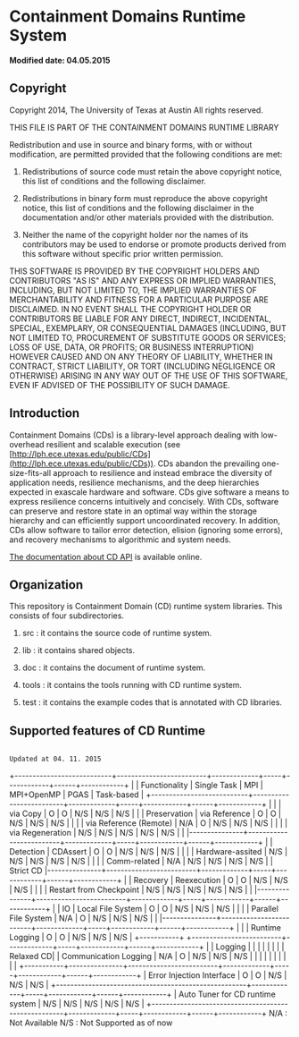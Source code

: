 # **Containment Domains Runtime System** #
**Modified date: 04.05.2015**

## **Copyright** ##
Copyright 2014, The University of Texas at Austin 
All rights reserved.

THIS FILE IS PART OF THE CONTAINMENT DOMAINS RUNTIME LIBRARY

Redistribution and use in source and binary forms, with or without
modification, are permitted provided that the following conditions are
met: 


1. Redistributions of source code must retain the above copyright
notice, this list of conditions and the following disclaimer. 


2. Redistributions in binary form must reproduce the above copyright
notice, this list of conditions and the following disclaimer in the
documentation and/or other materials provided with the distribution. 


3. Neither the name of the copyright holder nor the names of its
contributors may be used to endorse or promote products derived from
this software without specific prior written permission. 


THIS SOFTWARE IS PROVIDED BY THE COPYRIGHT HOLDERS AND CONTRIBUTORS
"AS IS" AND ANY EXPRESS OR IMPLIED WARRANTIES, INCLUDING, BUT NOT
LIMITED TO, THE IMPLIED WARRANTIES OF MERCHANTABILITY AND FITNESS
FOR A PARTICULAR PURPOSE ARE DISCLAIMED. IN NO EVENT SHALL THE
COPYRIGHT HOLDER OR CONTRIBUTORS BE LIABLE FOR ANY DIRECT, INDIRECT,
INCIDENTAL, SPECIAL, EXEMPLARY, OR CONSEQUENTIAL DAMAGES (INCLUDING,
BUT NOT LIMITED TO, PROCUREMENT OF SUBSTITUTE GOODS OR SERVICES;
LOSS OF USE, DATA, OR PROFITS; OR BUSINESS INTERRUPTION) HOWEVER
CAUSED AND ON ANY THEORY OF LIABILITY, WHETHER IN CONTRACT, STRICT
LIABILITY, OR TORT (INCLUDING NEGLIGENCE OR OTHERWISE) ARISING IN
ANY WAY OUT OF THE USE OF THIS SOFTWARE, EVEN IF ADVISED OF THE
POSSIBILITY OF SUCH DAMAGE.



## **Introduction** ##

Containment Domains (CDs) is a library-level approach dealing with low-overhead resilient and scalable execution (see [http://lph.ece.utexas.edu/public/CDs](http://lph.ece.utexas.edu/public/CDs)). CDs abandon the prevailing one-size-fits-all approach to resilience and instead embrace the diversity of application needs, resilience mechanisms, and the deep hierarchies expected in exascale hardware and software.  CDs give software a means to express resilience concerns intuitively and concisely.  With CDs, software can preserve and restore state in an optimal way within the storage hierarchy  and can efficiently support uncoordinated recovery.  In addition, CDs allow software to tailor error detection, elision (ignoring some errors), and recovery mechanisms to algorithmic and system needs.

[The documentation about CD API](http://lph.ece.utexas.edu/users/CDAPI/) is available online. 


## **Organization** ##

This repository is Containment Domain (CD) runtime system libraries. This consists of four subdirectories.

1. src : it contains the source code of runtime system.

2. lib : it contains shared objects.

3. doc : it contains the document of runtime system.

4. tools : it contains the tools running with CD runtime system.

5. test : it contains the example codes that is annotated with CD libraries.

## **Supported features of CD Runtime** ##
                                                                                Updated at 04. 11. 2015
+---------------------------+-------------------------+-------------+-----+------------+------+------------+
|                           | Functionality           | Single Task | MPI | MPI+OpenMP | PGAS | Task-based |
+---------------------------+-------------------------+-------------+-----+------------+------+------------+
|           |               | via Copy                |      O      |  O  |    N/S     | N/S  |    N/S     |
|           | Preservation  | via Reference           |      O      |  O  |    N/S     | N/S  |    N/S     |
|           |               | via Reference (Remote)  |     N/A     |  O  |    N/S     | N/S  |    N/S     |
|           |               | via Regeneration        |     N/S     | N/S |    N/S     | N/S  |    N/S     |
|           |---------------+-------------------------+-------------+-----+------------+------+------------+
|           | Detection     | CDAssert                |      O      |  O  |    N/S     | N/S  |    N/S     |
|           |               | Hardware-assited        |     N/S     | N/S |    N/S     | N/S  |    N/S     |
|           |               | Comm-related            |     N/A     | N/S |    N/S     | N/S  |    N/S     |
| Strict CD |---------------+-------------------------+-------------+-----+------------+------+------------+
|           | Recovery      | Reexecution             |      O      |  O  |    N/S     | N/S  |    N/S     |
|           |               | Restart from Checkpoint |     N/S     | N/S |    N/S     | N/S  |    N/S     |
|           |---------------+-------------------------+-------------+-----+------------+------+------------+
|           | IO            | Local File System       |      O      |  O  |    N/S     | N/S  |    N/S     |
|           |               | Parallel File System    |     N/A     |  O  |    N/S     | N/S  |    N/S     |
|           |---------------+-------------------------+-------------+-----+------------+------+------------+
|           |               | Runtime Logging         |      O      |  O  |    N/S     | N/S  |    N/S     |
+-----------+               +-------------------------+-------------+-----+------------+------+------------+
|           | Logging       |                         |             |     |            |      |            |
| Relaxed CD|               | Communication Logging   |     N/A     |  O  |    N/S     | N/S  |    N/S     |
|           |               |                         |             |     |            |      |            |
+-----------+---------------+-------------------------+-------------+-----+------------+------+------------+
| Error Injection Interface                           |      O      |  O  |    N/S     | N/S  |    N/S     |
+-----------------------------------------------------+-------------+-----+------------+------+------------+
| Auto Tuner for CD runtime system                    |     N/S     | N/S |    N/S     | N/S  |    N/S     |
+-----------------------------------------------------+-------------+-----+------------+------+------------+
                                                                               N/A : Not Available
                                                                               N/S : Not Supported as of now